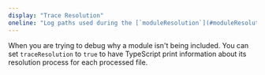 ```yaml
---
display: "Trace Resolution"
oneline: "Log paths used during the [`moduleResolution`](#moduleResolution) process."
---
```


When you are trying to debug why a module isn't being included.
You can set `traceResolution` to `true` to have TypeScript print information about its resolution process for each processed file.
